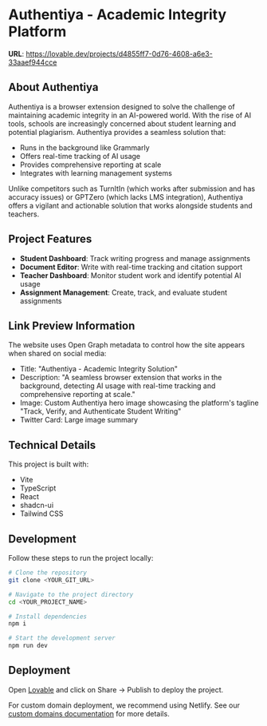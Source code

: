 
# Authentiya - Academic Integrity Platform

**URL**: https://lovable.dev/projects/d4855ff7-0d76-4608-a6e3-33aaef944cce

## About Authentiya

Authentiya is a browser extension designed to solve the challenge of maintaining academic integrity in an AI-powered world. With the rise of AI tools, schools are increasingly concerned about student learning and potential plagiarism. Authentiya provides a seamless solution that:

- Runs in the background like Grammarly
- Offers real-time tracking of AI usage
- Provides comprehensive reporting at scale
- Integrates with learning management systems

Unlike competitors such as TurnItIn (which works after submission and has accuracy issues) or GPTZero (which lacks LMS integration), Authentiya offers a vigilant and actionable solution that works alongside students and teachers.

## Project Features

- **Student Dashboard**: Track writing progress and manage assignments
- **Document Editor**: Write with real-time tracking and citation support
- **Teacher Dashboard**: Monitor student work and identify potential AI usage
- **Assignment Management**: Create, track, and evaluate student assignments

## Link Preview Information

The website uses Open Graph metadata to control how the site appears when shared on social media:
- Title: "Authentiya - Academic Integrity Solution"
- Description: "A seamless browser extension that works in the background, detecting AI usage with real-time tracking and comprehensive reporting at scale."
- Image: Custom Authentiya hero image showcasing the platform's tagline "Track, Verify, and Authenticate Student Writing"
- Twitter Card: Large image summary

## Technical Details

This project is built with:

- Vite
- TypeScript
- React
- shadcn-ui
- Tailwind CSS

## Development

Follow these steps to run the project locally:

```sh
# Clone the repository
git clone <YOUR_GIT_URL>

# Navigate to the project directory
cd <YOUR_PROJECT_NAME>

# Install dependencies
npm i

# Start the development server
npm run dev
```

## Deployment

Open [Lovable](https://lovable.dev/projects/d4855ff7-0d76-4608-a6e3-33aaef944cce) and click on Share -> Publish to deploy the project.

For custom domain deployment, we recommend using Netlify. See our [custom domains documentation](https://docs.lovable.dev/tips-tricks/custom-domain/) for more details.
